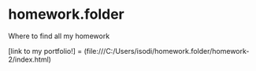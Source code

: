 # homework.folder
Where to find all my homework

[link to my portfolio!] = 
(file:///C:/Users/isodi/homework.folder/homework-2/index.html)
